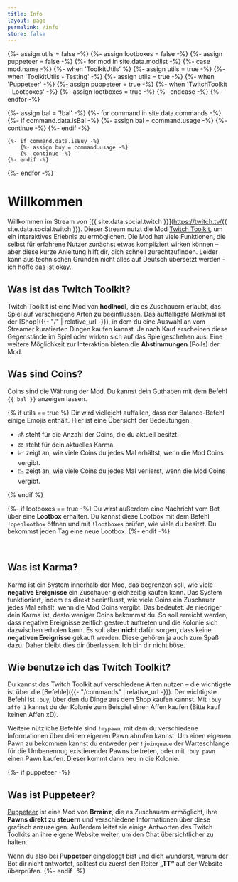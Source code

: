 ```yaml
---
title: Info
layout: page
permalink: /info
store: false
---
```


{%- assign utils = false -%}
{%- assign lootboxes = false -%}
{%- assign puppeteer = false -%}
{%- for mod in site.data.modlist -%}
    {%- case mod.name -%}
        {%- when 'ToolkitUtils' %}
            {%- assign utils = true -%}
        {%- when 'ToolkitUtils - Testing' -%}
            {%- assign utils = true -%}
        {%- when 'Puppeteer' -%}
            {%- assign puppeteer = true -%}
        {%- when 'TwitchToolkit - Lootboxes' -%}
            {%- assign lootboxes = true -%}
    {%- endcase -%}
{%- endfor -%}


{%- assign bal = '!bal' -%}
{%- for command in site.data.commands -%}
    {%- if command.data.isBal -%}
        {%- assign bal = command.usage -%}
        {%- continue -%}
    {%- endif -%}

    {%- if command.data.isBuy -%}
        {%- assign buy = command.usage -%}
        {%- continue -%}
    {%- endif -%}
{%- endfor -%}

# Willkommen

Willkommen im Stream von [{{ site.data.social.twitch }}](https://twitch.tv/{{ site.data.social.twitch }}).
Dieser Stream nutzt die Mod
[Twitch Toolkit](https://steamcommunity.com/sharedfiles/filedetails/?id=1718525787), um ein interaktives Erlebnis zu ermöglichen.
Die Mod hat viele Funktionen, die selbst für erfahrene Nutzer zunächst etwas kompliziert wirken können – aber diese kurze Anleitung hilft dir, dich schnell zurechtzufinden.
Leider kann aus technischen Gründen nicht alles auf Deutsch übersetzt werden - ich hoffe das ist okay.

## Was ist das Twitch Toolkit?

Twitch Toolkit ist eine Mod von **hodlhodl**, die es Zuschauern erlaubt, das Spiel auf verschiedene Arten zu beeinflussen.
Das auffälligste Merkmal ist der [Shop]({{- "/" | relative_url -}}), in dem du eine Auswahl an vom Streamer kuratierten Dingen kaufen kannst.
Je nach Kauf erscheinen diese Gegenstände im Spiel oder wirken sich auf das Spielgeschehen aus.
Eine weitere Möglichkeit zur Interaktion bieten die **Abstimmungen** (Polls) der Mod.

## Was sind Coins?

Coins sind die Währung der Mod.
Du kannst dein Guthaben mit dem Befehl `{{ bal }}` anzeigen lassen.

{% if utils == true %}
Dir wird vielleicht auffallen, dass der Balance-Befehl einige Emojis enthält.
Hier ist eine Übersicht der Bedeutungen:

* 💰 steht für die Anzahl der Coins, die du aktuell besitzt.
* ⚖ steht für dein aktuelles Karma.
* 📈 zeigt an, wie viele Coins du jedes Mal erhältst, wenn die Mod Coins vergibt.
* 📉 zeigt an, wie viele Coins du jedes Mal verlierst, wenn die Mod Coins vergibt.

{% endif %}

{%- if lootboxes == true -%}
Du wirst außerdem eine Nachricht vom Bot über eine **Lootbox** erhalten.
Du kannst diese Lootbox mit dem Befehl `!openlootbox` öffnen und mit `!lootboxes` prüfen, wie viele du besitzt.
Du bekommst jeden Tag eine neue Lootbox.
{%- endif -%}

<br/>

## Was ist Karma?

Karma ist ein System innerhalb der Mod, das begrenzen soll, wie viele **negative Ereignisse** ein Zuschauer gleichzeitig kaufen kann.
Das System funktioniert, indem es direkt beeinflusst, wie viele Coins ein Zuschauer jedes Mal erhält, wenn die Mod Coins vergibt.
Das bedeutet: Je niedriger dein Karma ist, desto weniger Coins bekommst du.
So soll erreicht werden, dass negative Ereignisse zeitlich gestreut auftreten und die Kolonie sich dazwischen erholen kann.
Es soll aber **nicht** dafür sorgen, dass keine **negativen Ereignisse** gekauft werden. Diese gehören ja auch zum Spaß dazu.
Daher bleibt dies dir überlassen. Ich bin dir nicht böse.

## Wie benutze ich das Twitch Toolkit?

Du kannst das Twitch Toolkit auf verschiedene Arten nutzen – die wichtigste ist über die
[Befehle]({{- "/commands" | relative_url -}}).
Der wichtigste Befehl ist `!buy`, über den du Dinge aus dem Shop kaufen kannst.
Mit `!buy affe 1` kannst du der Kolonie zum Beispiel einen Affen kaufen (Bitte kauf keinen Affen xD). 

Weitere nützliche Befehle sind `!mypawn`, mit dem du verschiedene Informationen über deinen eigenen Pawn abrufen kannst.
Um einen eigenen Pawn zu bekommen kannst du entweder per `!joinqueue` der Warteschlange für die Umbenennug existierender Pawns
beitreten, oder mit `!buy pawn` einen Pawn kaufen. Dieser kommt dann neu in die Kolonie.

{%- if puppeteer -%} <br/>

## Was ist Puppeteer?

[Puppeteer](https://steamcommunity.com/sharedfiles/filedetails/?id=2057192142) ist eine Mod von **Brrainz**,
die es Zuschauern ermöglicht, ihre **Pawns direkt zu steuern** und verschiedene Informationen über diese grafisch anzuzeigen.
Außerdem leitet sie einige Antworten des Twitch Toolkits an ihre eigene Website weiter, um den Chat übersichtlicher zu halten.

Wenn du also bei **Puppeteer** eingeloggt bist und dich wunderst, warum der Bot dir nicht antwortet,
solltest du zuerst den Reiter **„TT“** auf der Website überprüfen.
{%- endif -%}

